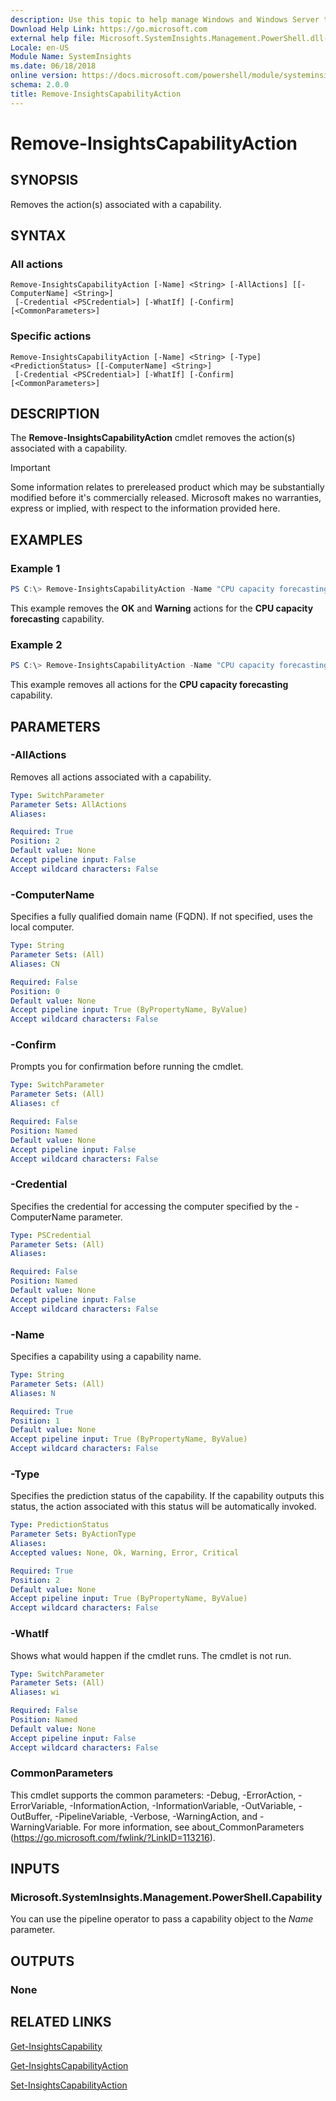 ```yaml
---
description: Use this topic to help manage Windows and Windows Server technologies with Windows PowerShell.
Download Help Link: https://go.microsoft.com
external help file: Microsoft.SystemInsights.Management.PowerShell.dll-help.xml
Locale: en-US
Module Name: SystemInsights
ms.date: 06/18/2018
online version: https://docs.microsoft.com/powershell/module/systeminsights/remove-insightscapabilityaction?view=windowsserver2022-ps&wt.mc_id=ps-gethelp
schema: 2.0.0
title: Remove-InsightsCapabilityAction
---
```


# Remove-InsightsCapabilityAction

## SYNOPSIS
Removes the action(s) associated with a capability.

## SYNTAX

### All actions
```
Remove-InsightsCapabilityAction [-Name] <String> [-AllActions] [[-ComputerName] <String>]
 [-Credential <PSCredential>] [-WhatIf] [-Confirm] [<CommonParameters>]
```

### Specific actions
```
Remove-InsightsCapabilityAction [-Name] <String> [-Type] <PredictionStatus> [[-ComputerName] <String>]
 [-Credential <PSCredential>] [-WhatIf] [-Confirm] [<CommonParameters>]
```

## DESCRIPTION
The **Remove-InsightsCapabilityAction** cmdlet removes the action(s) associated with a capability.

>[!IMPORTANT]
>Some information relates to prereleased product which may be substantially modified before it's commercially released. Microsoft makes no warranties, express or implied, with respect to the information provided here.

## EXAMPLES

### Example 1
```powershell
PS C:\> Remove-InsightsCapabilityAction -Name "CPU capacity forecasting" -Type OK, Warning
```

This example removes the **OK** and **Warning** actions for the **CPU capacity forecasting** capability.

### Example 2
```powershell
PS C:\> Remove-InsightsCapabilityAction -Name "CPU capacity forecasting" -AllActions
```

This example removes all actions for the **CPU capacity forecasting** capability.

## PARAMETERS

### -AllActions
Removes all actions associated with a capability.

```yaml
Type: SwitchParameter
Parameter Sets: AllActions
Aliases:

Required: True
Position: 2
Default value: None
Accept pipeline input: False
Accept wildcard characters: False
```

### -ComputerName
Specifies a fully qualified domain name (FQDN). If not specified, uses the local computer.

```yaml
Type: String
Parameter Sets: (All)
Aliases: CN

Required: False
Position: 0
Default value: None
Accept pipeline input: True (ByPropertyName, ByValue)
Accept wildcard characters: False
```

### -Confirm
Prompts you for confirmation before running the cmdlet.

```yaml
Type: SwitchParameter
Parameter Sets: (All)
Aliases: cf

Required: False
Position: Named
Default value: None
Accept pipeline input: False
Accept wildcard characters: False
```

### -Credential
Specifies the credential for accessing the computer specified by the -ComputerName parameter.

```yaml
Type: PSCredential
Parameter Sets: (All)
Aliases:

Required: False
Position: Named
Default value: None
Accept pipeline input: False
Accept wildcard characters: False
```

### -Name
Specifies a capability using a capability name.

```yaml
Type: String
Parameter Sets: (All)
Aliases: N

Required: True
Position: 1
Default value: None
Accept pipeline input: True (ByPropertyName, ByValue)
Accept wildcard characters: False
```

### -Type
Specifies the prediction status of the capability. If the capability outputs this status, the action associated with this status will be automatically invoked.

```yaml
Type: PredictionStatus
Parameter Sets: ByActionType
Aliases:
Accepted values: None, Ok, Warning, Error, Critical

Required: True
Position: 2
Default value: None
Accept pipeline input: True (ByPropertyName, ByValue)
Accept wildcard characters: False
```

### -WhatIf
Shows what would happen if the cmdlet runs.
The cmdlet is not run.

```yaml
Type: SwitchParameter
Parameter Sets: (All)
Aliases: wi

Required: False
Position: Named
Default value: None
Accept pipeline input: False
Accept wildcard characters: False
```

### CommonParameters
This cmdlet supports the common parameters: -Debug, -ErrorAction, -ErrorVariable, -InformationAction, -InformationVariable, -OutVariable, -OutBuffer, -PipelineVariable, -Verbose, -WarningAction, and -WarningVariable.
For more information, see about_CommonParameters (https://go.microsoft.com/fwlink/?LinkID=113216).

## INPUTS

### Microsoft.SystemInsights.Management.PowerShell.Capability

You can use the pipeline operator to pass a capability object to the *Name* parameter.

## OUTPUTS

### None

## RELATED LINKS
[Get-InsightsCapability](get-insightscapability.md)

[Get-InsightsCapabilityAction](get-insightscapabilityaction.md)

[Set-InsightsCapabilityAction](set-insightscapabilityaction.md)
